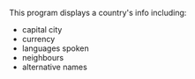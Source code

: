 This program displays a country's info including:
* capital city
* currency
* languages spoken
* neighbours
* alternative names
